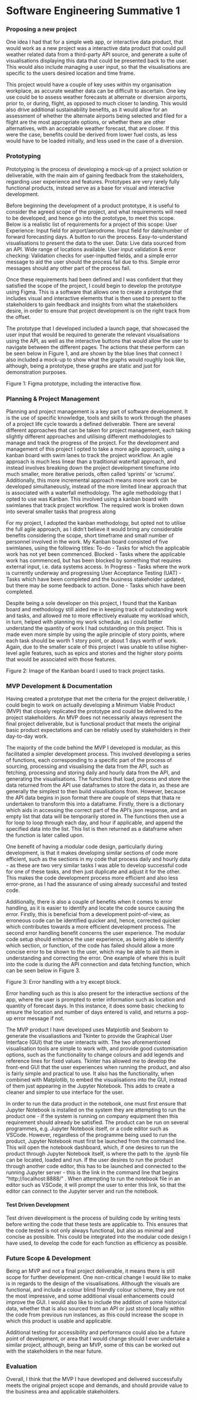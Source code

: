 # Software Engineering Summative 1

### Proposing a new project

One idea I had that for a simple web app, or interactive data product, that would work as a new project was a interactive data product that could pull weather related data from a third-party API source, and generate a suite of visualisations displaying this data that could be presented back to the user. This would also include managing a user input, so that the visualisations are specific to the users desired location and time frame.

This project would have a couple of key uses within my organisation workplace, as accurate weather data can be difficult to ascertain. One key use could be to assess weather forecasts at alternate or diversion airports, prior to, or during, flight, as opposed to much closer to landing. This would also drive additional sustainability benefits, as it would allow for an assessment of whether the alternate airports being selected and filed for a flight are the most appropriate options, or whether there are other alternatives, with an acceptable weather forecast, that are closer. If this were the case, benefits could be derived from lower fuel costs, as less would have to be loaded initially, and less used in the case of a diversion. 

### Prototyping

Prototyping is the process of developing a mock-up of a project solution or deliverable, with the main aim of gaining feedback from the stakeholders, regarding user experience and features. Prototypes are very rarely fully functional products, instead serve as a base for visual and interactive development. 

Before beginning the development of a product prototype, it is useful to consider the agreed scope of the project, and what requirements will need to be developed, and hence go into the prototype, to meet this scope. Below is a realistic list of requirements for a project of this scope:
User Experience:
Input field for airport/aerodrome.
Input field for date/number of forward forecasting days.
A button to run the process.
Easy-to-understand visualisations to present the data to the user.
Data:
Live data sourced from an API.
Wide range of locations available.
User input validation & error checking:
Validation checks for user-inputted fields, and a simple error message to aid the user should the process fail due to this.
Simple error messages should any other part of the process fail.

Once these requirements had been defined and I was confident that they satisfied the scope of the project, I could begin to develop the prototype using Figma. This is a software that allows one to create a prototype that includes visual and interactive elements that is then used to present to the stakeholders to gain feedback and insights from what the stakeholders desire, in order to ensure that project development is on the right track from the offset.

The prototype that I developed included a launch page, that showcased the user input that would be required to generate the relevant visualisations using the API, as well as the interactive buttons that would allow the user to navigate between the different pages. The actions that these perform can be seen below in Figure 1, and are shown by the blue lines that connect   I also included a mock-up to show what the graphs would roughly look like, although, being a prototype, these graphs are static and just for demonstration purposes.


Figure 1: Figma prototype, including the interactive flow.

### Planning & Project Management

Planning and project management is a key part of software development. It is the use of specific knowledge, tools and skills to work through the phases of a project life cycle towards a defined deliverable. There are several different approaches that can be taken for project management, each taking slightly different approaches and utilising different methodologies to manage and track the progress of the project. For the development and management of this project I opted to take a more agile approach, using a kanban board with swim lanes to track the project workflow. An agile approach is much less linear than a traditional waterfall approach, and instead involves breaking down the project development timeframe into much smaller, more iterative periods, often called ‘sprints’ or ‘scrums’. Additionally, this more incremental approach means more work can be developed simultaneously, instead of the more limited linear approach that is associated with a waterfall methodology. The agile methodology that I opted to use was Kanban. This involved using a kanban board with swimlanes that track project workflow. The required work is broken down into several smaller tasks that progress along 

For my project, I adopted the kanban methodology, but opted not to utilise the full agile approach, as I didn’t believe it would bring any considerable benefits considering the scope, short timeframe and small number of personnel involved in the work. My Kanban board consisted of five swimlanes, using the following titles:
To-do - Tasks for which the applicable work has not yet been commenced.
Blocked - Tasks where the applicable work has commenced, but has been blocked by something that requires external input, i.e. data systems access.
In Progress - Tasks where the work is currently underway and progressing
User Acceptance Testing (UAT) - Tasks which have been completed and the business stakeholder updated, but there may be some feedback to action.
Done - Tasks which have been completed.

Despite being a sole developer on this project, I found that the Kanban board and methodology still aided me in keeping track of outstanding work and tasks, and allowed me to more effectively evaluate my workload which, in turn, helped with planning my work schedule, as I could better understand the quantity of work I had outstanding on this project. This is made even more simple by using the agile principle of story points, where each task should be worth 1 story point, or about 1 days worth of work. Again, due to the smaller scale of this project I was unable to utilise higher-level agile features, such as epics and stories and the higher story points that would be associated with those features.


Figure 2: Image of the Kanban board I used to track project tasks.

### MVP Development & Documentation

Having created a prototype that met the criteria for the project deliverable, I could begin to work on actually developing a Minimum Viable Product (MVP) that closely replicated the prototype and could be delivered to the project stakeholders. An MVP does not necessarily always represent the final project deliverable, but is functional product that meets the original basic product expectations and can be reliably used by stakeholders in their day-to-day work. 

The majority of the code behind the MVP I developed is modular, as this facilitated a simpler development process. This involved developing a series of functions, each corresponding to a specific part of the process of sourcing, processing and visualising the data from the API, such as fetching, processing and storing daily and hourly data from the API, and generating the visualisations. 
The functions that load, process and store the data returned from the API use dataframes to store the data in, as these are generally the simplest to then build visualisations from. However, because the API data begins in json format there are couple of steps that thata re undertaken to transform this into a dataframe. Firstly, there is a dictionary which aids in accessing the correct part of the API’s json response, and an empty list that data will be temporarily stored in. The functions then use a for loop to loop through each day, and hour if applicable, and append the specified data into the list. This list is then returned as a dataframe when the function is later called upon.

One benefit of having a modular code design, particularly during development, is that it makes developing similar sections of code more efficient, such as the sections in my code that process daily and hourly data - as these are two very similar tasks I was able to develop successful code for one of these tasks, and then just duplicate and adjust it for the other. This makes the code development process more efficient and also less error-prone, as I had the assurance of using already successful and tested code.

Additionally, there is also a couple of benefits when it comes to error handling, as it is easier to identify and locate the code source causing the error. Firstly, this is beneficial from a development point-of-view, as erroneous code can be identified quicker and, hence, corrected quicker which contributes towards a more efficient development process. The second error handling benefit concerns the user experience. The modular code setup should enhance the user experience, as being able to identify which section, or function, of the code has failed should allow a more concise error to be shown to the user, which may be able to aid them in understanding and correcting the error. One example of where this is built into the code is during the API connection and data fetching function, which can be seen below in Figure 3. 


Figure 3: Error handling with a try except block.

Error handling such as this is also present for the interactive sections of the app, where the user is prompted to enter information such as location and quantity of forecast days. In this instance, it does some basic checking to ensure the location and number of days entered is valid, and returns a pop-up error message if not.

The MVP product I have developed uses Matplotlib and Seaborn to generate the visualiastions and Tkinter to provide the Graphical User Interface (GUI) that the user interacts with. The two aforementioned visualisation tools are simple to work with, and provide good customisation options, such as the functionality to change colours and add legends and reference lines for fixed values. Tkinter has allowed me to develop the front-end GUI that the user experiences when running the product, and also is fairly simple  and practical to use. It also has the functionality, when combined with Matplotlib, to embed the visualisations into the GUI, instead of them just appearing in the Jupyter Notebook. This adds to create a cleaner and simpler to use interface for the user.

In order to run the data product in the notebook, one must first ensure that Jupyter Notebook is installed on the system they are attempting to run the product one - if the system is running on company equipment then this requirement should already be satisfied. The product can be run on several programmes, e.g. Jupyter Notebook itself, or a code editor such as VSCode. However, regardless of the programme being used to run the product, Jupyter Notebook must first be launched from the command line. This will open the notebook dashboard, which, if one desires to run the product through Jupyter Notebook itself, is where the path to the .ipynb file can be located, loaded and run. If the user desires to run the product through another code editor, this has to be launched and connected to the running Jupyter server - this is the link in the command line that begins “http://localhost:8888/” . When attempting to run the notebook file in an editor such as VSCode, it will prompt the user to enter this link, so that the editor can connect to the Jupyter server and run the notebook.

#### Test Driven Development

Test driven development is the process of building code by writing tests before writing the code that these tests are applicable to. This ensures that the code tested is not only always functional, but also as minimal and concise as possible. This could be integrated into the modular code design I have used, to develop the code for each function as efficiency as possible.

### Future Scope & Development

Being an MVP and not a final project deliverable, it means there is still scope for further development. One non-critical change I would like to make is in regards to the design of the visualisations. Although the visuals are functional, and include a colour blind friendly colour scheme, they are not the most impressive, and some additional visual enhancements could improve the GUI. I would also like to include the addition of some historical data, whether that is also sourced from an API or just stored locally within the code from previous run instances, as this could increase the scope in which this product is usable and applicable.

Additional testing for accessibility and performance could also be a future point of development, or area that I would change should I ever undertake a similar project, although, being an MVP, some of this can be worked out with the stakeholders in the near future.

### Evaluation

Overall, I think that the MVP I have developed and delivered successfully meets the original project scope and demands, and should provide value to the business area and applicable stakeholders.
